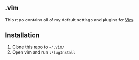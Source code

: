 ## .vim

This repo contains all of my default settings and plugins for [Vim](https://en.wikipedia.org/wiki/Vim_(text_editor)).

## Installation

1. Clone this repo to `~/.vim/`
2. Open vim and run `:PlugInstall`
